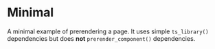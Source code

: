 # Minimal

A minimal example of prerendering a page. It uses simple `ts_library()`
dependencies but does **not** `prerender_component()` dependencies.
